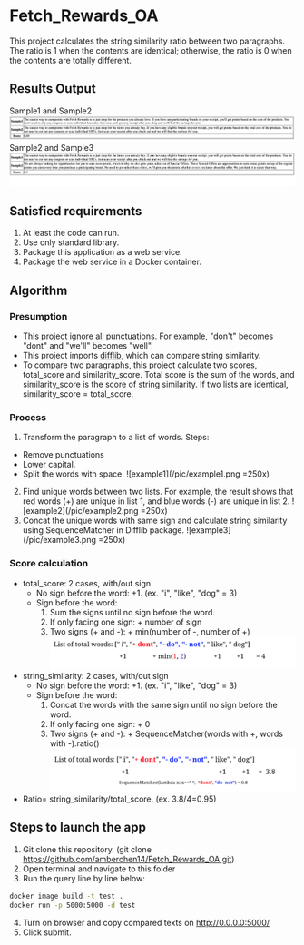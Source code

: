 # Fetch_Rewards_OA
This project calculates the string similarity ratio between two paragraphs. The ratio is 1 when the contents are identical; otherwise, the ratio is 0 when the contents are totally different. 

## Results Output
Sample1 and Sample2 ![s1_vs_s2](/pic/s1_vs_s2.png)
Sample2 and Sample3 ![s2_vs_s3](/pic/s2_vs_s3.png)
## Satisfied requirements
1. At least the code can run.
2. Use only standard library.
3. Package this application as a web service.
4. Package the web service in a Docker container.


## Algorithm
### Presumption
- This project ignore all punctuations. For example, "don't" becomes "dont" and "we'll" becomes "well".
- This project imports [difflib](https://docs.python.org/3/library/difflib.html), which can compare string similarity.
- To compare two paragraphs, this project calculate two scores, total_score and similarity_score. Total score is the sum of the words, and similarity_score is the score of string similarity. If two lists are identical, similarity_score = total_score. 

### Process
1. Transform the paragraph to a list of words. Steps:
  - Remove punctuations
  - Lower capital.
  - Split the words with space. 
![example1](/pic/example1.png =250x)
2. Find unique words between two lists. For example, the result shows that red words (+) are unique in list 1, and blue words (-) are unique in list 2. 
![example2](/pic/example2.png =250x)
3. Concat the unique words with same sign and calculate string similarity using SequenceMatcher in Difflib package.
![example3](/pic/example3.png =250x)

### Score calculation
- total_score: 2 cases, with/out sign
  - No sign before the word: +1. (ex. "i", "like", "dog" = 3)
  - Sign before the word: 
    1. Sum the signs until no sign before the word. 
    2. If only facing one sign: + number of sign
    3. Two signs (+ and -): + min(number of -, number of +)
![example4](/pic/example4.png)    
- string_similarity: 2 cases, with/out sign
  - No sign before the word: +1. (ex. "i", "like", "dog" = 3)
  - Sign before the word: 
    1. Concat the words with the same sign until no sign before the word.  
    2. If only facing one sign: + 0
    3. Two signs (+ and -): + SequenceMatcher(words with +, words with -).ratio()
![example5](/pic/example5.png)    
- Ratio= string_similarity/total_score. (ex. 3.8/4=0.95)

## Steps to launch the app
1. Git clone this repository. (git clone https://github.com/amberchen14/Fetch_Rewards_OA.git) 
2. Open terminal and navigate to this folder
3. Run the query line by line below:
```bash
docker image build -t test .  
docker run -p 5000:5000 -d test      
```
4. Turn on browser and copy compared texts on http://0.0.0.0:5000/
5. Click submit.
```

